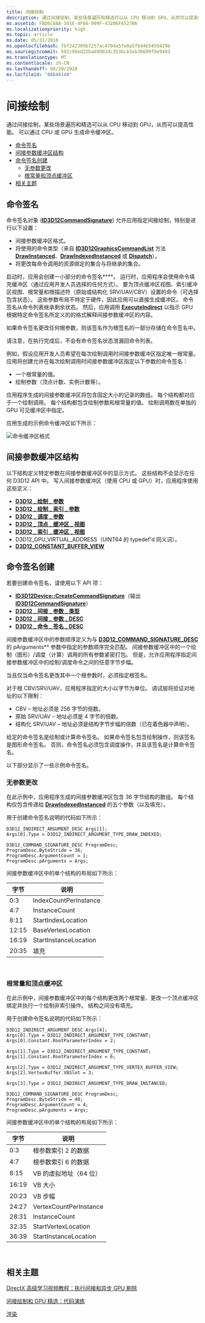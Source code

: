 ```yaml
---
title: 间接绘制
description: 通过间接绘制，某些场景遍历和精选可以从 CPU 移动到 GPU，从而可以提高性能。 可以通过 CPU 或 GPU 生成命令缓冲区。
ms.assetid: F8D6C88A-101E-4F66-999F-43206F6527B6
ms.localizationpriority: high
ms.topic: article
ms.date: 05/31/2018
ms.openlocfilehash: fbf242309b7257ac4704a5fe0a5f6d4b5459429b
ms.sourcegitcommit: 592c9bbd22ba69802dc353bcb5eb30699f9e9403
ms.translationtype: MT
ms.contentlocale: zh-CN
ms.lasthandoff: 08/20/2020
ms.locfileid: "88644148"
---
```

# <a name="indirect-drawing"></a>间接绘制

通过间接绘制，某些场景遍历和精选可以从 CPU 移动到 GPU，从而可以提高性能。 可以通过 CPU 或 GPU 生成命令缓冲区。

-   [命令签名](#command-signatures)
-   [间接参数缓冲区结构](#indirect-argument-buffer-structures)
-   [命令签名创建](#command-signature-creation)
    -   [无参数更改](#no-argument-changes)
    -   [根常量和顶点缓冲区](#root-constants-and-vertex-buffers)
-   [相关主题](#related-topics)

## <a name="command-signatures"></a>命令签名

命令签名对象 ([**ID3D12CommandSignature**](/windows/win32/api/d3d12/nn-d3d12-id3d12commandsignature)) 允许应用指定间接绘制，特别是进行以下设置：

-   间接参数缓冲区格式。
-   将使用的命令类型（来自 [**ID3D12GraphicsCommandList**](/windows/desktop/api/d3d12/nn-d3d12-id3d12graphicscommandlist) 方法 [**DrawInstanced**](/windows/desktop/api/d3d12/nf-d3d12-id3d12graphicscommandlist-drawinstanced)、[**DrawIndexedInstanced**](/windows/desktop/api/d3d12/nf-d3d12-id3d12graphicscommandlist-drawindexedinstanced) 或 [**Dispatch**](/windows/desktop/api/d3d12/nf-d3d12-id3d12graphicscommandlist-dispatch)）。
-   将更改每命令调用的资源绑定的集合与将继承的集合。

启动时，应用会创建一小部分的命令签名****。 运行时，应用程序会使用命令填充缓冲区（通过应用开发人员选择的任何方式）。 要为顶点缓冲区视图、索引缓冲区视图、根常量和根描述符（原始或结构化 SRV/UAV/CBV）设置的命令（可选择包含状态）。 这些参数布局不特定于硬件，因此应用可以直接生成缓冲区。 命令签名从命令列表继承剩余状态。 然后，应用调用 [**ExecuteIndirect**](/windows/desktop/api/d3d12/nf-d3d12-id3d12graphicscommandlist-executeindirect) 以指示 GPU 根据特定命令签名所定义的的格式解释间接参数缓冲区的内容。

如果命令签名更改任何根参数，则该签名作为根签名的一部分存储在命令签名中。

请注意，在执行完成后，不会有命令签名状态泄漏回命令列表。

例如，假设应用开发人员希望在每次绘制调用时间接参数缓冲区指定唯一根常量。 应用将创建允许在每次绘制调用时间接参数缓冲区指定以下参数的命令签名：

-   一个根常量的值。
-   绘制参数（顶点计数、实例计数等）。

应用程序生成的间接参数缓冲区将包含固定大小的记录的数组。 每个结构都对应于一个绘制调用。 每个结构都包含绘制参数和根常量的值。 绘制调用数在单独的 GPU 可见缓冲区中指定。

应用生成的示例命令缓冲区如下所示：

![命令缓冲区格式](images/indirect-drawing-command-buffer.png)

## <a name="indirect-argument-buffer-structures"></a>间接参数缓冲区结构

以下结构定义特定参数在间接参数缓冲区中的显示方式。 这些结构不会显示在任何 D3D12 API 中。 写入间接参数缓冲区（使用 CPU 或 GPU）时，应用程序使用这些定义：

-   [**D3D12 \_ 绘制 \_ 参数**](/windows/desktop/api/d3d12/ns-d3d12-d3d12_draw_arguments)
-   [**D3D12 \_ 绘制 \_ 索引 \_ 参数**](/windows/desktop/api/d3d12/ns-d3d12-d3d12_draw_indexed_arguments)
-   [**D3D12 \_ 调度 \_ 参数**](/windows/desktop/api/d3d12/ns-d3d12-d3d12_dispatch_arguments)
-   [**D3D12 \_ 顶点 \_ 缓冲区 \_ 视图**](/windows/desktop/api/d3d12/ns-d3d12-d3d12_vertex_buffer_view)
-   [**D3D12 \_ 索引 \_ 缓冲区 \_ 视图**](/windows/desktop/api/d3d12/ns-d3d12-d3d12_index_buffer_view)
-   D3D12\_GPU\_VIRTUAL\_ADDRESS（UINT64 的 typedef'd 同义词）。
-   [**D3D12\_CONSTANT\_BUFFER\_VIEW**](/windows/desktop/api/d3d12/ns-d3d12-d3d12_constant_buffer_view_desc)

## <a name="command-signature-creation"></a>命令签名创建

若要创建命令签名，请使用以下 API 项：

-   [**ID3D12Device::CreateCommandSignature**](/windows/desktop/api/d3d12/nf-d3d12-id3d12device-createcommandsignature)（输出 [**ID3D12CommandSignature**](/windows/win32/api/d3d12/nn-d3d12-id3d12commandsignature)）
-   [**D3D12 \_ 间接 \_ 参数 \_ 类型**](/windows/desktop/api/d3d12/ne-d3d12-d3d12_indirect_argument_type)
-   [**D3D12 \_ 间接 \_ 参数 \_ DESC**](/windows/desktop/api/d3d12/ns-d3d12-d3d12_indirect_argument_desc)
-   [**D3D12 \_ 命令 \_ 签名 \_ DESC**](/windows/desktop/api/d3d12/ns-d3d12-d3d12_command_signature_desc)

间接参数缓冲区中的参数顺序定义为与 [**D3D12\_COMMAND\_SIGNATURE\_DESC**](/windows/desktop/api/d3d12/ns-d3d12-d3d12_command_signature_desc) 的 pArguments** 参数中指定的参数顺序完全匹配。 间接参数缓冲区中的一个绘制（图形）/调度（计算）调用的所有参数紧密打包。 但是，允许应用程序指定间接参数缓冲区中的绘制/调度命令之间的任意字节步幅。

当且仅当命令签名更改其中一个根参数时，必须指定根签名。

对于根 CBV/SRV/UAV，应用程序指定的大小以字节为单位。 调试层将验证对地址的以下限制：

-   CBV – 地址必须是 256 字节的倍数。
-   原始 SRV/UAV – 地址必须是 4 字节的倍数。
-   结构化 SRV/UAV – 地址必须是结构字节步幅的倍数（已在着色器中声明）。

给定的命令签名是绘制或计算命令签名。 如果命令签名包含绘制操作，则该签名是图形命令签名。 否则，命令签名必须包含调度操作，并且该签名是计算命令签名。

以下部分显示了一些示例命令签名。

### <a name="no-argument-changes"></a>无参数更改

在此示例中，应用程序生成的间接参数缓冲区包含 36 字节结构的数组。 每个结构仅包含传递给 [**DrawIndexedInstanced**](/windows/desktop/api/d3d12/nf-d3d12-id3d12graphicscommandlist-drawindexedinstanced) 的五个参数（以及填充）。

用于创建命令签名说明的代码如下所示：

``` syntax
D3D12_INDIRECT_ARGUMENT_DESC Args[1];
Args[0].Type = D3D12_INDIRECT_ARGUMENT_TYPE_DRAW_INDEXED;

D3D12_COMMAND_SIGNATURE_DESC ProgramDesc;
ProgramDesc.ByteStride = 36;
ProgramDesc.ArgumentCount = 1;
ProgramDesc.pArguments = Args;
```

间接参数缓冲区中的单个结构的布局如下所示：



| 字节 | 说明           |
|-------|-----------------------|
| 0:3   | IndexCountPerInstance |
| 4:7   | InstanceCount         |
| 8:11  | StartIndexLocation    |
| 12:15 | BaseVertexLocation    |
| 16:19 | StartInstanceLocation |
| 20:35 | 填充               |



 

### <a name="root-constants-and-vertex-buffers"></a>根常量和顶点缓冲区

在此示例中，间接参数缓冲区中的每个结构更改两个根常量、更改一个顶点缓冲区绑定并执行一个绘制非索引操作。 结构之间没有填充。

用于创建命令签名说明的代码如下所示：

``` syntax
D3D12_INDIRECT_ARGUMENT_DESC Args[4];
Args[0].Type = D3D12_INDIRECT_ARGUMENT_TYPE_CONSTANT;
Args[0].Constant.RootParameterIndex = 2;

Args[1].Type = D3D12_INDIRECT_ARGUMENT_TYPE_CONSTANT;
Args[1].Constant.RootParameterIndex = 6;

Args[2].Type = D3D12_INDIRECT_ARGUMENT_TYPE_VERTEX_BUFFER_VIEW;
Args[2].VertexBuffer.VBSlot = 3;

Args[3].Type = D3D12_INDIRECT_ARGUMENT_TYPE_DRAW_INSTANCED;

D3D12_COMMAND_SIGNATURE_DESC ProgramDesc;
ProgramDesc.ByteStride = 40;
ProgramDesc.ArgumentCount = 4;
ProgramDesc.pArguments = Args;
```

间接参数缓冲区中的单个结构的布局如下所示：



| 字节 | 说明                     |
|-------|---------------------------------|
| 0:3   | 根参数索引 2 的数据 |
| 4:7   | 根参数索引 6 的数据 |
| 8:15  | VB 的虚拟地址（64 位）  |
| 16:19 | VB 大小                         |
| 20:23 | VB 步幅                       |
| 24:27 | VertexCountPerInstance          |
| 28:31 | InstanceCount                   |
| 32:35 | StartVertexLocation             |
| 36:39 | StartInstanceLocation           |



 

## <a name="related-topics"></a>相关主题

<dl> <dt>

[DirectX 高级学习视频教程：执行间接和异步 GPU 剔除](https://www.youtube.com/watch?v=fKD-VKJeeds)
</dt> <dt>

[间接绘制和 GPU 精选：代码演练](indirect-drawing-and-gpu-culling-.md)
</dt> <dt>

[渲染](rendering.md)
</dt> </dl>

 

 
